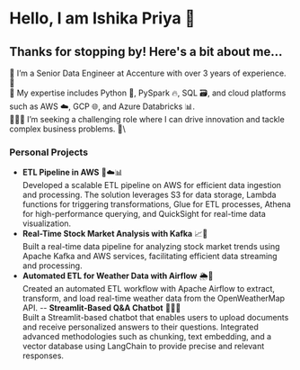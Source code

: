 # Hello, I am Ishika Priya 👋

## Thanks for stopping by! Here's a bit about me...


🔭 I’m a Senior Data Engineer at Accenture with over 3 years of experience. 💼\
🤘 My expertise includes Python 🐍, PySpark 🔥, SQL 🗃️, and cloud platforms such as AWS ☁️, GCP 🌐, and Azure Databricks 📊. \
🧑🏻‍🏫 I’m seeking a challenging role where I can drive innovation and tackle complex business problems. 🚀\

### Personal Projects

- **ETL Pipeline in AWS** 🔧☁️📊 \
Developed a scalable ETL pipeline on AWS for efficient data ingestion and processing. The solution leverages S3 for data storage, Lambda functions for triggering transformations, Glue for ETL processes, Athena for high-performance querying, and QuickSight for real-time data visualization.  
- **Real-Time Stock Market Analysis with Kafka**  📈🔄\
Built a real-time data pipeline for analyzing stock market trends using Apache Kafka and AWS services, facilitating efficient data streaming and processing.  
- **Automated ETL for Weather Data with Airflow** 🌦️🔄 \
Created an automated ETL workflow with Apache Airflow to extract, transform, and load real-time weather data from the OpenWeatherMap API.
-- **Streamlit-Based Q&A Chatbot**  💬📄🤖\
Built a Streamlit-based chatbot that enables users to upload documents and receive personalized answers to their questions. Integrated advanced methodologies such as chunking, text embedding, and a vector database using LangChain to provide precise and relevant responses.






